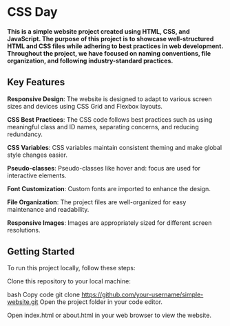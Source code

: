 # CSS Day
#### This is a simple website project created using HTML, CSS, and JavaScript. The purpose of this project is to showcase well-structured HTML and CSS files while adhering to best practices in web development. Throughout the project, we have focused on naming conventions, file organization, and following industry-standard practices.

## Key Features
**Responsive Design**: The website is designed to adapt to various screen sizes and devices using CSS Grid and Flexbox layouts.

**CSS Best Practices**: The CSS code follows best practices such as using meaningful class and ID names, separating concerns, and reducing redundancy.

**CSS Variables**: CSS variables maintain consistent theming and make global style changes easier.

**Pseudo-classes**: Pseudo-classes like hover and: focus are used for interactive elements.

**Font Customization**: Custom fonts are imported to enhance the design.

**File Organization**: The project files are well-organized for easy maintenance and readability.

**Responsive Images**: Images are appropriately sized for different screen resolutions.

## Getting Started
To run this project locally, follow these steps:

Clone this repository to your local machine:

bash
Copy code
git clone https://github.com/your-username/simple-website.git
Open the project folder in your code editor.

Open index.html or about.html in your web browser to view the website.
